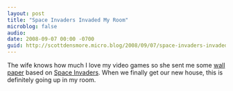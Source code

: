 ```yaml
---
layout: post
title: "Space Invaders Invaded My Room"
microblog: false
audio: 
date: 2008-09-07 00:00 -0700
guid: http://scottdensmore.micro.blog/2008/09/07/space-invaders-invaded-my-room.html
---
```


The wife knows how much I love my video games so she sent me some [wall paper](http://www.whatisblik.com/Merchant2/merchant.mvc?Screen=PROD&amp;Store_Code=B&amp;Product_Code=BL-106A&amp;utm_source=tellafriend&amp;utm_medium=taf-email) based on [Space Invaders](http://en.wikipedia.org/wiki/Space_Invaders). When we finally get our new house, this is definitely going up in my room.
